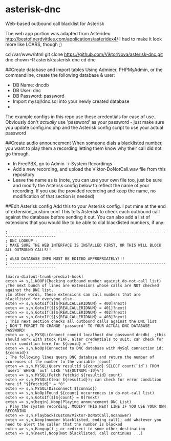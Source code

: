 asterisk-dnc
============
Web-based outbound call blacklist for Asterisk 


The web app portion was adapted from Asteridex
http://bestof.nerdvittles.com/applications/asteridex4/
I had to make it look more like LCARS, though ;)

cd /var/www/html
git clone https://github.com/ViktorNova/asterisk-dnc.git dnc
chown -R asterisk:asterisk dnc
cd dnc

##Create database and import tables
Using Adminer, PHPMyAdmin, or the commandline, create the following database & user:
  - DB Name: dncdb
  - DB User: dnc
  - DB Password: password
  - Import mysql/dnc.sql into your newly created database
  - 
The example configs in this repo use these credentials for ease of use.. 
Obviously don't *actually* use 'password' as your password - just make sure you update config.inc.php and the Asterisk config script to use your actual password


##Create audio announcement
When someone dials a blacklisted number, you want to play them a recording letting them know why their call did not go through. 
  - In FreePBX, go to Admin -> System Recordings
  - Add a new recording, and upload the Viktor-DoNotCall.wav file from this repository
  - Leave the name as is (note, you can use your own file too, just be sure and modify the Asterisk config below to reflect the name of your recording. If you use the provided recording and keep the name, no modification of that section is needed)

##Edit Asterisk config
Add this to your Asterisk config. I put mine at the end of extension_custom.conf
This tells Asterisk to check each outbound call against the database before sending it out.
You can also add a list of extensions that you would like to be able to dial blacklisted numbers, if any:

````
; ------------------------------------------------------------------------------------------
; DNC LOOKUP - 
; MAKE SURE THE WEB INTERFACE IS INSTALLED FIRST, OR THIS WILL BLOCK ALL OUTBOUND CALLS!!
;
; ALSO DATABASE INFO MUST BE EDITED APPROPRIATELY!!!
; ------------------------------------------------------------------------------------------

[macro-dialout-trunk-predial-hook]
exten => s,1,NOOP(Checking outbound number against do-not-call list)
;The next bunch of lines are extensions whose calls are NOT checked against the DNC list.
;In other words, these extensions can call numbers that are blacklisted for everyone else
exten => s,n,GotoIf($[${REALCALLERIDNUM} = 400]?next)
exten => s,n,GotoIf($[${REALCALLERIDNUM} = 401]?next)
exten => s,n,GotoIf($[${REALCALLERIDNUM} = 402]?next)
exten => s,n,GotoIf($[${REALCALLERIDNUM} = 403]?next)
; This next section checks all outbound calls against the DNC list
; DON'T FORGET TO CHANGE 'password' TO YOUR ACTUAL DNC DATABASE PASSWORD!
exten => s,n,MYSQL(Connect connid localhost dnc password dncdb)  ;this should work with stock PIAF, alter credentials to suit; can check for error condition here for ${conid} = ""
exten => s,n,NoOp(Connected to DNC database with MySql connection id: ${connid})
; The following lines query DNC database and return the number of ocurences of the number to the variable 'count'
exten => s,n,MYSQL(Query resultid ${connid} SELECT count(`id`) FROM `user1` WHERE `out` LIKE '%${OUTNUM:-10}%')
exten => s,n,MYSQL(Fetch fetchid ${resultid} count)
exten => s,n,MYSQL(Clear ${resultid}); can check for error condition here if "${fetchid}" = "0"
exten => s,n,MYSQL(Disconnect ${connid})
exten => s,n,NoOp(Found ${count} occurrences in do-not-call list)
exten => s,n,GotoIf($[${count} = 0]?next)
exten => s,n(begin),Noop(Playing announcement DNC List)
; Play the system recording. MODIFY THIS NEXT LINE IF YOU USE YOUR OWN RECORDING
exten => s,n,Playback(custom/Viktor-DoNotCall,noanswer)
exten => s,n,Noop(number blacklisted, ending call); add whatever you need to alert the caller that the number is blocked
exten => s,n,Hangup() ; or redirect to some other destination
exten => s,n(next),Noop(Not blacklisted, call continues ...)

````

